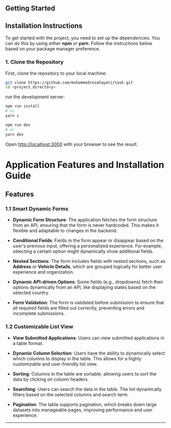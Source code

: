 
## Getting Started
## Installation Instructions

To get started with the project, you need to set up the dependencies. You can do this by using either **npm** or **yarn**. Follow the instructions below based on your package manager preference.

### 1. Clone the Repository

First, clone the repository to your local machine:

```bash
git clone https://github.com/mohammadrezahayati/task.git
cd <project_directory>
```

run the development server:

```bash
npm run install
# or
yarn i
```
```bash
npm run dev
# or
yarn dev
```

Open [http://localhost:3000](http://localhost:3000) with your browser to see the result.

# Application Features and Installation Guide

## Features

### 1.1 Smart Dynamic Forms

- **Dynamic Form Structure**: The application fetches the form structure from an API, ensuring that the form is never hardcoded. This makes it flexible and adaptable to changes in the backend.
  
- **Conditional Fields**: Fields in the form appear or disappear based on the user's previous input, offering a personalized experience. For example, selecting a certain option might dynamically show additional fields.

- **Nested Sections**: The form includes fields with nested sections, such as **Address** or **Vehicle Details**, which are grouped logically for better user experience and organization.

- **Dynamic API-driven Options**: Some fields (e.g., dropdowns) fetch their options dynamically from an API, like displaying states based on the selected country.

- **Form Validation**: The form is validated before submission to ensure that all required fields are filled out correctly, preventing errors and incomplete submissions.

### 1.2 Customizable List View

- **View Submitted Applications**: Users can view submitted applications in a table format.

- **Dynamic Column Selection**: Users have the ability to dynamically select which columns to display in the table. This allows for a highly customizable and user-friendly list view.

- **Sorting**: Columns in the table are sortable, allowing users to sort the data by clicking on column headers.

- **Searching**: Users can search the data in the table. The list dynamically filters based on the selected columns and search term.

- **Pagination**: The table supports pagination, which breaks down large datasets into manageable pages, improving performance and user experience.

---